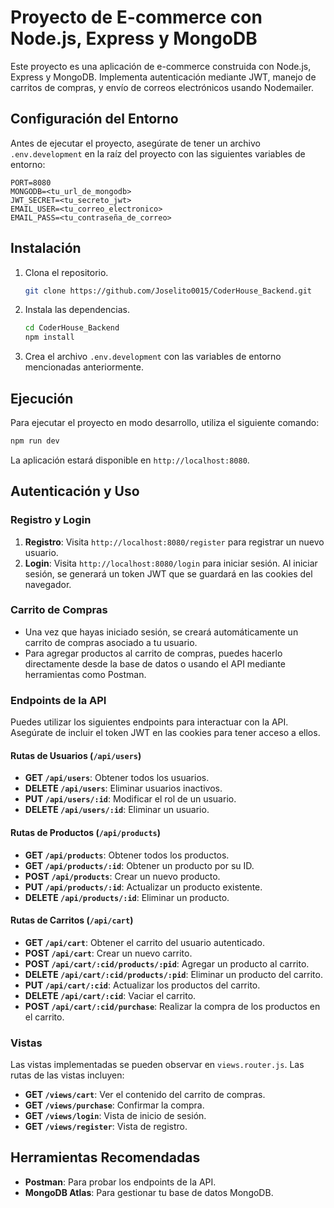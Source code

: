 # Proyecto de E-commerce con Node.js, Express y MongoDB

Este proyecto es una aplicación de e-commerce construida con Node.js, Express y MongoDB. Implementa autenticación mediante JWT, manejo de carritos de compras, y envío de correos electrónicos usando Nodemailer.

## Configuración del Entorno

Antes de ejecutar el proyecto, asegúrate de tener un archivo `.env.development` en la raíz del proyecto con las siguientes variables de entorno:

```
PORT=8080
MONGODB=<tu_url_de_mongodb>
JWT_SECRET=<tu_secreto_jwt>
EMAIL_USER=<tu_correo_electronico>
EMAIL_PASS=<tu_contraseña_de_correo>
```

## Instalación

1. Clona el repositorio.
   ```bash
   git clone https://github.com/Joselito0015/CoderHouse_Backend.git
   ```
2. Instala las dependencias.
   ```bash
   cd CoderHouse_Backend
   npm install
   ```
3. Crea el archivo `.env.development` con las variables de entorno mencionadas anteriormente.

## Ejecución

Para ejecutar el proyecto en modo desarrollo, utiliza el siguiente comando:

```bash
npm run dev
```

La aplicación estará disponible en `http://localhost:8080`.

## Autenticación y Uso

### Registro y Login

1. **Registro**: Visita `http://localhost:8080/register` para registrar un nuevo usuario.
2. **Login**: Visita `http://localhost:8080/login` para iniciar sesión. Al iniciar sesión, se generará un token JWT que se guardará en las cookies del navegador.

### Carrito de Compras

- Una vez que hayas iniciado sesión, se creará automáticamente un carrito de compras asociado a tu usuario.
- Para agregar productos al carrito de compras, puedes hacerlo directamente desde la base de datos o usando el API mediante herramientas como Postman.

### Endpoints de la API

Puedes utilizar los siguientes endpoints para interactuar con la API. Asegúrate de incluir el token JWT en las cookies para tener acceso a ellos.

#### Rutas de Usuarios (`/api/users`)

- **GET `/api/users`**: Obtener todos los usuarios.
- **DELETE `/api/users`**: Eliminar usuarios inactivos.
- **PUT `/api/users/:id`**: Modificar el rol de un usuario.
- **DELETE `/api/users/:id`**: Eliminar un usuario.

#### Rutas de Productos (`/api/products`)

- **GET `/api/products`**: Obtener todos los productos.
- **GET `/api/products/:id`**: Obtener un producto por su ID.
- **POST `/api/products`**: Crear un nuevo producto.
- **PUT `/api/products/:id`**: Actualizar un producto existente.
- **DELETE `/api/products/:id`**: Eliminar un producto.

#### Rutas de Carritos (`/api/cart`)

- **GET `/api/cart`**: Obtener el carrito del usuario autenticado.
- **POST `/api/cart`**: Crear un nuevo carrito.
- **POST `/api/cart/:cid/products/:pid`**: Agregar un producto al carrito.
- **DELETE `/api/cart/:cid/products/:pid`**: Eliminar un producto del carrito.
- **PUT `/api/cart/:cid`**: Actualizar los productos del carrito.
- **DELETE `/api/cart/:cid`**: Vaciar el carrito.
- **POST `/api/cart/:cid/purchase`**: Realizar la compra de los productos en el carrito.

### Vistas

Las vistas implementadas se pueden observar en `views.router.js`. Las rutas de las vistas incluyen:

- **GET `/views/cart`**: Ver el contenido del carrito de compras.
- **GET `/views/purchase`**: Confirmar la compra.
- **GET `/views/login`**: Vista de inicio de sesión.
- **GET `/views/register`**: Vista de registro.

## Herramientas Recomendadas

- **Postman**: Para probar los endpoints de la API.
- **MongoDB Atlas**: Para gestionar tu base de datos MongoDB.
